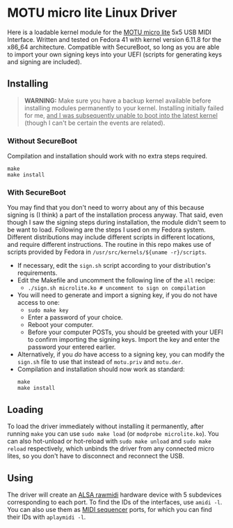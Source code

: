 # MOTU micro lite Linux Driver
Here is a loadable kernel module for the [MOTU micro lite][microlite] 5x5 USB MIDI Interface.
Written and tested on Fedora 41 with kernel version 6.11.8 for the x86_64 architecture.
Compatible with SecureBoot, so long as you are able to import your own signing keys into
your UEFI (scripts for generating keys and signing are included).

## Installing
> **WARNING:** Make sure you have a backup kernel available before installing modules
>permanently to your kernel. Installing initially failed for me, <u>and I was subsequently
>unable to boot into the latest kernel</u> (though I can't be certain the events are related).

### Without SecureBoot
Compilation and installation should work with no extra steps required.
```
make
make install
```

### With SecureBoot
You may find that you don't need to worry about any of this because signing is (I think)
a part of the installation process anyway. That said, even though I saw the signing steps
during installation, the module didn't seem to be want to load. Following are the steps I
used on my Fedora system. Different distributions may include different scripts in different
locations, and require different instructions. The routine in this repo makes use of
scripts provided by Fedora in `/usr/src/kernels/${uname -r}/scripts`. 
* If necessary, edit the `sign.sh` script according to your distribution's requirements.
* Edit the Makefile and uncomment the following line of the `all` recipe:
  * `./sign.sh microlite.ko # uncomment to sign on compilation`
* You will need to generate and import a signing key, if you do not have access to one:
  * `sudo make key`
  * Enter a password of your choice.
  * Reboot your computer.
  * Before your computer POSTs, you should be greeted with your UEFI to confirm importing
   the signing keys. Import the key and enter the password your entered earlier.
* Alternatively, if you _do_ have access to a signing key, you can modify the `sign.sh`
  file to use that instead of `motu.priv` and `motu.der`.
* Compilation and installation should now work as standard:
  ```
  make
  make install
  ```

## Loading
To load the driver immediately without installing it permanently, after running `make`
you can use `sudo make load` (or `modprobe microlite.ko`). You can also hot-unload or
hot-reload with `sudo make unload` and `sudo make reload` respectively, which unbinds the driver
from any connected micro lites, so you don't have to disconnect and reconnect the USB.

## Using
The driver will create an [ALSA rawmidi][rawmidi] hardware device with 5 subdevices
corresponding to each port. To find the IDs of the interfaces, use `amidi -l`. You can
also use them as [MIDI sequencer][sequencer] ports, for which you can find their IDs
with `aplaymidi -l`.

[microlite]: https://motu.com/products/midi/lite
[rawmidi]: https://www.alsa-project.org/alsa-doc/alsa-lib/rawmidi.html
[sequencer]: https://www.alsa-project.org/alsa-doc/alsa-lib/seq.html
